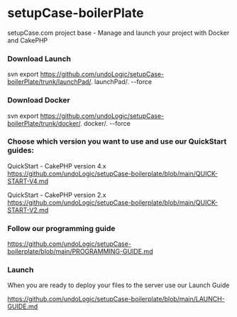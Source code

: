 # setupCase-boilerPlate
setupCase.com project base - Manage and launch your project with Docker and CakePHP

### Download Launch
svn export https://github.com/undoLogic/setupCase-boilerPlate/trunk/launchPad/. launchPad/. --force

### Download Docker
svn export https://github.com/undoLogic/setupCase-boilerPlate/trunk/docker/. docker/. --force






### Choose which version you want to use and use our QuickStart guides:

QuickStart - CakePHP version 4.x
https://github.com/undoLogic/setupCase-boilerplate/blob/main/QUICK-START-V4.md

QuickStart - CakePHP version 2.x
https://github.com/undoLogic/setupCase-boilerplate/blob/main/QUICK-START-V2.md

### Follow our programming guide
https://github.com/undoLogic/setupCase-boilerplate/blob/main/PROGRAMMING-GUIDE.md

### Launch
When you are ready to deploy your files to the server use our Launch Guide

https://github.com/undoLogic/setupCase-boilerplate/blob/main/LAUNCH-GUIDE.md